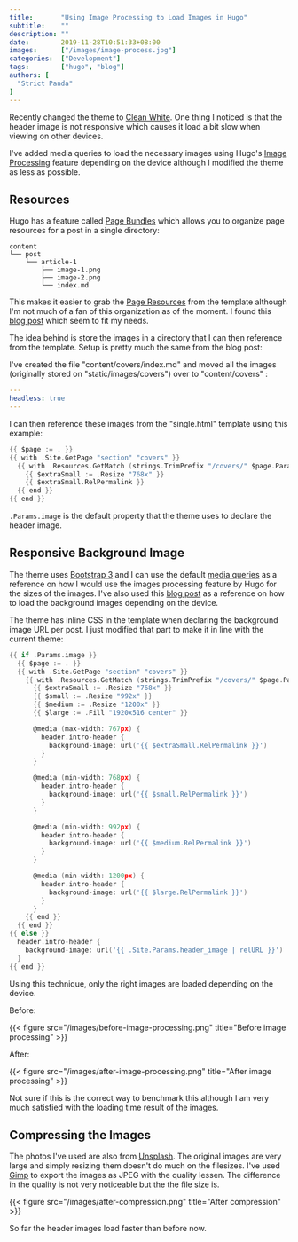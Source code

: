 ```yaml
---
title:       "Using Image Processing to Load Images in Hugo"
subtitle:    ""
description: ""
date:        2019-11-28T10:51:33+08:00
images:      ["/images/image-process.jpg"]
categories:  ["Development"]
tags:        ["hugo", "blog"]
authors: [
  "Strict Panda"
]
---
```


Recently changed the theme to [Clean White](https://github.com/zhaohuabing/hugo-theme-cleanwhite). One thing I noticed is that the header image is not responsive which causes it load a bit slow when viewing on other devices.

I've added media queries to load the necessary images using Hugo's [Image Processing](https://gohugo.io/content-management/image-processing/) feature depending on the device although I modified the theme as less as possible.

## Resources

Hugo has a feature called [Page Bundles](https://gohugo.io/content-management/page-bundles/) which allows you to organize page resources for a post in a single directory:

```plain
content
└── post
    └── article-1
        ├── image-1.png
        ├── image-2.png
        └── index.md
```

This makes it easier to grab the [Page Resources](https://gohugo.io/content-management/page-resources/) from the template although I'm not much of a fan of this organization as of the moment. I found this [blog post](https://forestry.io/blog/how-to-use-hugo-s-image-processing-with-forestry/) which seem to fit my needs.

The idea behind is store the images in a directory that I can then reference from the template. Setup is pretty much the same from the blog post:

I've created the file "content/covers/index.md" and moved all the images (originally stored on "static/images/covers") over to "content/covers" :

```yaml
---
headless: true
---
```

I can then reference these images from the "single.html" template using this example:

```go
{{ $page := . }}
{{ with .Site.GetPage "section" "covers" }}
  {{ with .Resources.GetMatch (strings.TrimPrefix "/covers/" $page.Params.image ) }}
    {{ $extraSmall := .Resize "768x" }}
    {{ $extraSmall.RelPermalink }}
  {{ end }}
{{ end }}
```

`.Params.image` is the default property that the theme uses to declare the header image.

## Responsive Background Image

The theme uses [Bootstrap 3](https://getbootstrap.com/docs/3.4/) and I can use the default [media queries](https://getbootstrap.com/docs/3.4/css/#grid-media-queries) as a reference on how I would use the images processing feature by Hugo for the sizes of the images. I've also used this [blog post](https://timkadlec.com/2012/04/media-query-asset-downloading-results/) as a reference on how to load the background images depending on the device.

The theme has inline CSS in the template when declaring the background image URL per post. I just modified that part to make it in line with the current theme:

```go
{{ if .Params.image }}
  {{ $page := . }}
  {{ with .Site.GetPage "section" "covers" }}
    {{ with .Resources.GetMatch (strings.TrimPrefix "/covers/" $page.Params.image ) }}
      {{ $extraSmall := .Resize "768x" }}
      {{ $small := .Resize "992x" }}
      {{ $medium := .Resize "1200x" }}
      {{ $large := .Fill "1920x516 center" }}

      @media (max-width: 767px) {
        header.intro-header {
          background-image: url('{{ $extraSmall.RelPermalink }}')
        }
      }

      @media (min-width: 768px) {
        header.intro-header {
          background-image: url('{{ $small.RelPermalink }}')
        }
      }

      @media (min-width: 992px) {
        header.intro-header {
          background-image: url('{{ $medium.RelPermalink }}')
        }
      }

      @media (min-width: 1200px) {
        header.intro-header {
          background-image: url('{{ $large.RelPermalink }}')
        }
      }
    {{ end }}
  {{ end }}
{{ else }}
  header.intro-header {
    background-image: url('{{ .Site.Params.header_image | relURL }}')
  }
{{ end }}
```

Using this technique, only the right images are loaded depending on the device.

Before:

{{< figure src="/images/before-image-processing.png" title="Before image processing" >}}

After:

{{< figure src="/images/after-image-processing.png" title="After image processing" >}}

Not sure if this is the correct way to benchmark this although I am very much satisfied with the loading time result of the images.

## Compressing the Images

The photos I've used are also from [Unsplash](https://unsplash.com/). The original images are very large and simply resizing them doesn't do much on the filesizes. I've used [Gimp](https://www.gimp.org/) to export the images as JPEG with the quality lessen. The difference in the quality is not very noticeable but the the file size is.

{{< figure src="/images/after-compression.png" title="After compression" >}}

So far the header images load faster than before now.
